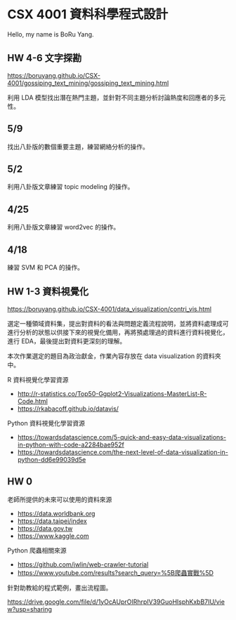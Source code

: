 # CSX 4001 資料科學程式設計

Hello, my name is BoRu Yang.

## HW 4-6 文字探勘
https://boruyang.github.io/CSX-4001/gossiping_text_mining/gossiping_text_mining.html

利用 LDA 模型找出潛在熱門主題，並針對不同主題分析討論熱度和回應者的多元性。

## 5/9
找出八卦版的數個重要主題，練習網絡分析的操作。

## 5/2
利用八卦版文章練習 topic modeling 的操作。

## 4/25
利用八卦版文章練習 word2vec 的操作。

## 4/18
練習 SVM 和 PCA 的操作。

## HW 1-3 資料視覺化
https://boruyang.github.io/CSX-4001/data_visualization/contri_vis.html

選定一種領域資料集，提出對資料的看法與問題定義流程說明，並將資料處理成可進行分析的狀態以供接下來的視覺化備用，再將預處理過的資料進行資料視覺化，進行 EDA，最後提出對資料更深刻的理解。

本次作業選定的題目為政治獻金，作業內容存放在 data visualization 的資料夾中。

R 資料視覺化學習資源
- http://r-statistics.co/Top50-Ggplot2-Visualizations-MasterList-R-Code.html
- https://rkabacoff.github.io/datavis/

Python 資料視覺化學習資源
- https://towardsdatascience.com/5-quick-and-easy-data-visualizations-in-python-with-code-a2284bae952f
- https://towardsdatascience.com/the-next-level-of-data-visualization-in-python-dd6e99039d5e

## HW 0
老師所提供的未來可以使用的資料來源
- https://data.worldbank.org
- https://data.taipei/index
- https://data.gov.tw
- https://www.kaggle.com

Python 爬蟲相關來源
- https://github.com/jwlin/web-crawler-tutorial
- https://www.youtube.com/results?search_query=%5B爬蟲實戰%5D

針對助教給的程式範例，畫出流程圖。

https://drive.google.com/file/d/1yOcAUprOIRhrpIV39GuoHIsphKxbB7IU/view?usp=sharing